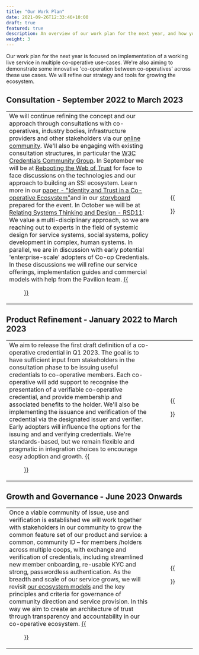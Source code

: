 ```yaml
---
title: "Our Work Plan"
date: 2021-09-26T12:33:46+10:00
draft: true
featured: true
description: An overview of our work plan for the next year, and how you can get involved at each phase of the work.
weight: 3
---
```

Our work plan for the next year is focused on implementation of a working live service in multiple co-operative use-cases.  We're also aiming to demonstrate some innovative 'co-operation between co-operatives' across these use cases.  We will refine our strategy and tools for growing the ecosystem.

## Consultation - September 2022 to March 2023
|  |  |
|--|:--:|
| We will continue refining the concept and our approach through consultations with co-operatives, industry bodies, infrastructure providers and other stakeholders via our [online community](https://community.coopcreds.com). We'll also be engaging with existing consultation structures, in particular the [W3C Credentials Community Group](https://w3c-ccg.github.io/meetings/). In September we will be at [Rebooting the Web of Trust](https://rebootthehague.com/) for face to face discussions on the technologies and our approach to building an SSI ecosystem. Learn more in our [paper - "Identity and Trust in a Co-operative Ecosystem"](https://github.com/WebOfTrustInfo/rwot11-the-hague/blob/master/advance-readings/Identity%20and%20Trust%20in%20a%20Co-operative%20Ecosystem.md)and in our [storyboard](/our-storyboard) prepared for the event. In October we will be at [Relating Systems Thinking and Design - RSD11](https://rsdsymposium.org/university-of-brighton-hosts-rsd11-in-2022/#): We value a multi-disciplinary approach, so we are reaching out to experts in the field of systemic design for service systems, social systems, policy development in complex, human systems. In parallel, we are in discussion with early potential 'enterprise-scale' adopters of Co-op Credentials.  In these discussions we will refine our service offerings, implementation guides and commercial models with help from the Pavilion team. [{{<figure src="/images/icons/red-circle.png" title="Get involved in the consultation" class="cta" target="_blank">}}](https://community.coopcreds.com) | {{<figure src="/images/illustrations/consultation.svg">}} |

## Product Refinement - January 2022 to March 2023
|  |  |
|--|:--:|
| We aim to release the first draft definition of a co-operative credential in Q1 2023. The goal is to have sufficient input from stakeholders in the consultation phase to be issuing useful credentials to co-operative members. Each co-operative will add support to recognise the presentation of a verifiable co-operative credential, and provide membership and associated benefits to the holder. We'll also be implementing the issuance and verification of the credential via the designated issuer and verifier. Early adopters will influence the options for the issuing and and verifying credentials. We're standards-based, but we remain flexible and pragmatic in integration choices to encourage easy adoption and growth. [{{<figure src="/images/icons/purple-square.png" title="Register your interest in participating" class="cta" target="_blank">}}](/contact) | {{<figure src="/images/illustrations/definition.svg">}} |

## Growth and Governance - June 2023 Onwards
|  |  |
|--|:--:|
| Once a viable community of issue, use and verification is established we will work together with stakeholders in our community to grow the common feature set of our product and service: a common, community ID – for members /holders across multiple coops, with exchange and verification of credentials, including streamlined new member onboarding, re-usable KYC and strong, passwordless authentication. As the breadth and scale of our service grows, we will revisit [our ecosystem models](/ecosystem-models) and the key principles and criteria for governance of community direction and service provision.  In this way we aim to create an architecture of trust through transparency and accountability in our co-operative ecosystem. [{{<figure src="/images/icons/green-hexagon.png" title="Register your interest in participating" class="cta" target="_blank">}}](/contact) | {{<figure src="/images/illustrations/implementation.svg">}} |